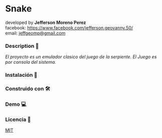 # Snake

developed by **Jefferson Moreno Perez**<br>
facebook: https://www.facebook.com/jefferson.geovanny.50/ <br>
email: jeffgeomp@gmail.com<br>

### Description 🚀
_El proyecto es un emulador clasico del juego de la serpiente. El Juego es por consola del sistema._

### Instalación 🔧


### Construido con 🛠️


### Demo 💻


### Licencia 📄
[MIT](https://choosealicense.com/licenses/mit/)

